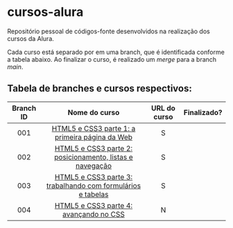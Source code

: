 # cursos-alura
Repositório pessoal de códigos-fonte desenvolvidos na realização dos cursos da Alura.

Cada curso está separado por em uma branch, que é identificada conforme a tabela abaixo. Ao finalizar o curso, é realizado um _merge_ para a branch _main_.

## Tabela de branches e cursos respectivos:

| Branch ID | Nome do curso | URL do curso | Finalizado? |
|:---:|:---:|:---:|:---:|
| 001 | [HTML5 e CSS3 parte 1: a primeira página da Web](https://cursos.alura.com.br/course/html5-css3-primeiros-passos) | S |
| 002 | [HTML5 e CSS3 parte 2: posicionamento, listas e navegação](https://cursos.alura.com.br/course/html5-css3-posicionamento-listas-navegacao) | S |
| 003 | [HTML5 e CSS3 parte 3: trabalhando com formulários e tabelas](https://cursos.alura.com.br/course/html5-css3-formularios-tabelas) | S |
| 004 | [HTML5 e CSS3 parte 4: avançando no CSS](https://cursos.alura.com.br/course/html5-css3-avancando-css) | N |